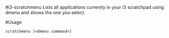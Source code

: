 #i3-scratchmenu
Lists all applications currently in your i3 scratchpad using dmenu and shows the one you select.

#Usage
```
scratchmenu [<dmenu command>]
```
